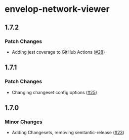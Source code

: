 # envelop-network-viewer

## 1.7.2

### Patch Changes

- Adding jest coverage to GitHub Actions ([#28](https://github.com/FormidableLabs/envelop-network-viewer/pull/28))

## 1.7.1

### Patch Changes

- Changing changeset config options ([#25](https://github.com/FormidableLabs/envelop-network-viewer/pull/25))

## 1.7.0

### Minor Changes

- Adding Changesets, removing semtantic-release ([#23](https://github.com/FormidableLabs/envelop-network-viewer/pull/23))
